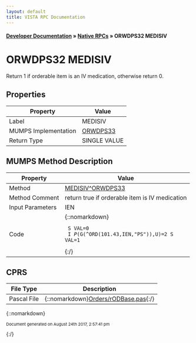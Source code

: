 ```yaml
---
layout: default
title: VISTA RPC Documentation
---
```


#### [Developer Documentation](../index) &#187; [Native RPCs](TableOfContents) &#187; ORWDPS32 MEDISIV<br/>
# ORWDPS32 MEDISIV

Return 1 if orderable item is an IV medication, otherwise return 0.

## Properties

Property | Value
--- | ---
Label | MEDISIV
MUMPS Implementation | [ORWDPS33](http://code.osehra.org/dox/Routine_ORWDPS33_source.html)
Return Type | SINGLE VALUE




## MUMPS Method Description

Property | Value
--- | ---
Method | [MEDISIV^ORWDPS33](http://code.osehra.org/dox/Routine_ORWDPS33_source.html)
Method Comment | return true if orderable item is IV medication
Input Parameters | IEN
Code | {::nomarkdown}<pre><code> S VAL=0<br/> I $P($G(^ORD(101.43,IEN,"PS")),U)=2 S VAL=1</code></pre>{:/}



## CPRS

File Type | Description
--- | ---
Pascal File | {::nomarkdown}<a href="https://github.com/OSEHRA/VistA/blob/master/Packages/Order%20Entry%20Results%20Reporting/CPRS/CPRS-Chart/Orders/rODBase.pas">Orders/rODBase.pas</a>{:/}

{::nomarkdown} <br/><p style="font-size: 11px">Document generated on August 24th 2017, 2:57:41 pm</p>{:/}
